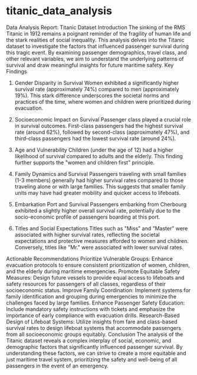 # titanic_data_analysis
Data Analysis Report: Titanic Dataset
Introduction
The sinking of the RMS Titanic in 1912 remains a poignant reminder of the fragility of human life and the stark realities of social inequality. This analysis delves into the Titanic dataset to investigate the factors that influenced passenger survival during this tragic event. By examining passenger demographics, travel class, and other relevant variables, we aim to understand the underlying patterns of survival and draw meaningful insights for future maritime safety.
Key Findings
1. Gender Disparity in Survival
    Women exhibited a significantly higher survival rate (approximately 74%) compared to men (approximately 19%). This stark difference underscores the societal norms and practices of the time, where women and children were prioritized during evacuation.


2. Socioeconomic Impact on Survival
    Passenger class played a crucial role in survival outcomes. First-class passengers had the highest survival rate (around 62%), followed by second-class (approximately 47%), and third-class passengers had the lowest survival rate (around 24%).


    
3. Age and Vulnerability
    Children (under the age of 12) had a higher likelihood of survival compared to adults and the elderly. This finding further supports the "women and children first" principle.
    




4. Family Dynamics and Survival
    Passengers traveling with small families (1-3 members) generally had higher survival rates compared to those traveling alone or with large families. This suggests that smaller family units may have had greater mobility and quicker access to lifeboats.
    

5. Embarkation Port and Survival
    Passengers embarking from Cherbourg exhibited a slightly higher overall survival rate, potentially due to the socio-economic profile of passengers boarding at this port.
    


6. Titles and Social Expectations
    Titles such as "Miss" and "Master" were associated with higher survival rates, reflecting the societal expectations and protective measures afforded to women and children. Conversely, titles like "Mr." were associated with lower survival rates.
    







Actionable Recommendations
Prioritize Vulnerable Groups: Enhance evacuation protocols to ensure consistent prioritization of women, children, and the elderly during maritime emergencies.
Promote Equitable Safety Measures: Design future vessels to provide equal access to lifeboats and safety resources for passengers of all classes, regardless of their socioeconomic status.
Improve Family Coordination: Implement systems for family identification and grouping during emergencies to minimize the challenges faced by large families.
Enhance Passenger Safety Education: Include mandatory safety instructions with tickets and emphasize the importance of early compliance with evacuation drills.
Research-Based Design of Lifeboat Systems: Utilize insights from fare and class-based survival rates to design lifeboat systems that accommodate passengers from all socioeconomic groups equitably.
Conclusion
The analysis of the Titanic dataset reveals a complex interplay of social, economic, and demographic factors that significantly influenced passenger survival. By understanding these factors, we can strive to create a more equitable and just maritime travel system, prioritizing the safety and well-being of all passengers in the event of an emergency.
